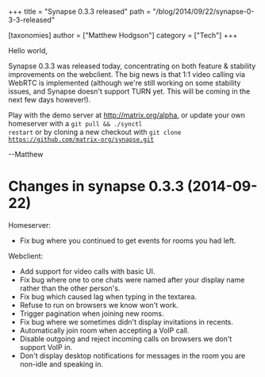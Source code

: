 +++
title = "Synapse 0.3.3 released"
path = "/blog/2014/09/22/synapse-0-3-3-released"

[taxonomies]
author = ["Matthew Hodgson"]
category = ["Tech"]
+++

Hello world,

Synapse 0.3.3 was released today, concentrating on both feature & stability improvements on the webclient.  The big news is that 1:1 video calling via WebRTC is implemented (although we're still working on some stability issues, and Synapse doesn't support TURN yet.  This will be coming in the next few days however!).

Play with the demo server at <http://matrix.org/alpha>, or update your own homeserver with a <code>git pull && ./synctl restart</code> or by cloning a new checkout with <code>git clone https://github.com/matrix-org/synapse.git</code>

--Matthew

Changes in synapse 0.3.3 (2014-09-22)
=====================================

Homeserver:
 * Fix bug where you continued to get events for rooms you had left.

Webclient:
 * Add support for video calls with basic UI.
 * Fix bug where one to one chats were named after your display name rather
   than the other person's.
 * Fix bug which caused lag when typing in the textarea.
 * Refuse to run on browsers we know won't work.
 * Trigger pagination when joining new rooms.
 * Fix bug where we sometimes didn't display invitations in recents.
 * Automatically join room when accepting a VoIP call.
 * Disable outgoing and reject incoming calls on browsers we don't support
   VoIP in.
 * Don't display desktop notifications for messages in the room you are
   non-idle and speaking in.

